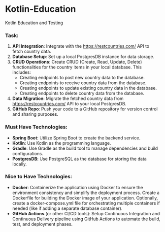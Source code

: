# Kotlin-Education
Kotlin Education and Testing

### Task:
1. **API Integration**: Integrate with the https://restcountries.com/ API to fetch country data.
2. **Database Setup**: Set up a local PostgresDB instance for data storage.
3. **CRUD Operations**: Create CRUD (Create, Read, Update, Delete) functionalities for the country items in your local database. This includes:
    - Creating endpoints to post new country data to the database.
    - Creating endpoints to receive country data from the database.
    - Creating endpoints to update existing country data in the database.
    - Creating endpoints to delete country data from the database.
4. **Data Migration**: Migrate the fetched country data from https://restcountries.com/ API to your local PostgresDB.
5. **GitHub Repo**: Push your code to a GitHub repository for version control and sharing purposes.
 
### Must Have Technologies:
- **Spring Boot**: Utilize Spring Boot to create the backend service.
- **Kotlin**: Use Kotlin as the programming language.
- **Gradle**: Use Gradle as the build tool to manage dependencies and build configurations.
- **PostgresDB**: Use PostgreSQL as the database for storing the data locally.
 
### Nice to Have Technologies:
- **Docker**: Containerize the application using Docker to ensure the environment consistency and simplify the deployment process. Create a Dockerfile for building the Docker image of your application. Optionally, create a docker-compose.yml file for orchestrating multiple containers if needed (like if adding a separate database container).
- **GitHub Actions** (or other CI/CD tools): Setup Continuous Integration and Continuous Delivery pipeline using GitHub Actions to automate the build, test, and deployment phases.
